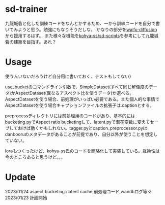 # sd-trainer
九龍城砦と化した訓練コードをなんとかするため、一から訓練コードを自分で書いてみようと思う。勉強にもなりそうだしな。
かなりの部分を[waifu-diffusion](https://github.com/harubaru/waifu-diffusion)から援用するはず。
また様々な機能を[kohya-ss/sd-scripts](https://github.com/kohya-ss/sd-scripts)を参考にして九龍城砦の建築を目指す。あれ？

# Usage
使う人いないだろうけど自分用に書いておく、テストもしてない）

use_bucketのコマンドライン引数で、SimpleDataset(すべて同じ解像度のデータ)かAspectDataset(異なるアスペクト比を使うデータ)か選べる。AspectDatasetを使う場合、前処理がいっぱい必要である。また個人的な事情でAspectDatasetを使う場合キャプションファイルの拡張子は.captionとする。

preprocessディレクトリには前処理用のコードがあり、基本的にはbucketing.pyでAspect ratio bucketingして、latent.pyで潜在変数に変えてセーブしておけば動くかもしれない。tagger.pyとcaption_preprocessor.pyはdanbooruのメタデータがあることが前提であり、自分以外が使うことを想定していない。

loraもつくったけど、kohya-ss氏のコードを簡略化して実装している。互換性は今のところあると思うけど。。。


# Update
2023/01/24 aspect bucketing+latent cache,前処理コード,wandbログ等々
2023/01/23 計画開始
